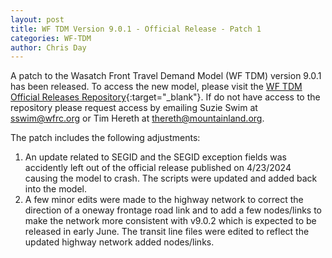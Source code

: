 ```yaml
---
layout: post
title: WF TDM Version 9.0.1 - Official Release - Patch 1
categories: WF-TDM
author: Chris Day
---
```


A patch to the Wasatch Front Travel Demand Model (WF TDM) version 9.0.1 has been released. To access the new model, please visit the [WF TDM Official Releases Repository](https://github.com/WFRCAnalytics/WF-TDM-Official-Releases/releases/tag/v9.0.1-official){:target="_blank"}. If do not have access to the repository please request access by emailing Suzie Swim at sswim@wfrc.org or Tim Hereth at thereth@mountainland.org.

The patch includes the following adjustments:

 1. An update related to SEGID and the SEGID exception fields was accidently left out of the official release published on 4/23/2024 causing the model to crash. The scripts were updated and added back into the model.
 2. A few minor edits were made to the highway network to correct the direction of a oneway frontage road link and to add a few nodes/links to make the network more consistent with v9.0.2 which is expected to be released in early June. The transit line files were edited to reflect the updated highway network added nodes/links.
